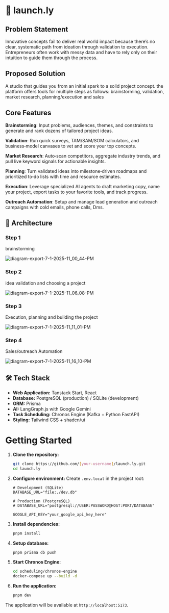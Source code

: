 # 🚀 launch.ly

## Problem Statement

Innovative concepts fail to deliver real world impact because there’s no clear, systematic path from ideation through validation to execution. Entrepreneurs often work with messy data and have to rely only on their intuition to guide them through the process.

## Proposed Solution

A studio that guides you from an initial spark to a solid project concept. the platform offers tools for multiple steps as follows: brainstorming, validation, market research, planning/execution and sales

## Core Features

**Brainstorming**: Input problems, audiences, themes, and constraints to generate and rank dozens of tailored project ideas.

**Validation**: Run quick surveys, TAM/SAM/SOM calculators, and business‑model canvases to vet and score your top concepts.

**Market Research**: Auto‑scan competitors, aggregate industry trends, and pull live keyword signals for actionable insights.

**Planning**: Turn validated ideas into milestone‑driven roadmaps and prioritized to‑do lists with time and resource estimates.

**Execution**: Leverage specialized AI agents to draft marketing copy, name your project, export tasks to your favorite tools, and track progress.

**Outreach Automation**: Setup and manage lead generation and outreach campaigns with cold emails, phone calls, Dms.

## 🧠 Architecture
### Step 1
brainstorming

![diagram-export-7-1-2025-11_00_44-PM](https://github.com/user-attachments/assets/6fbb19b8-df5f-4a28-990e-898a80541a3a)

### Step 2
idea validation and choosing a project

![diagram-export-7-1-2025-11_06_08-PM](https://github.com/user-attachments/assets/4118bbd0-e4ca-4173-bf52-33da104ed5b4)

### Step 3
Execution, planning and building the project

![diagram-export-7-1-2025-11_11_01-PM](https://github.com/user-attachments/assets/abda0914-4175-43e0-839b-f8d02b7620db)

### Step 4
Sales/outreach Automation

![diagram-export-7-1-2025-11_16_10-PM](https://github.com/user-attachments/assets/1eb91c4e-7204-473d-92b1-09b613e546c2)


## 🛠️ Tech Stack

- **Web Application:** Tanstack Start, React
- **Database:** PostgreSQL (production) / SQLite (development)
- **ORM:** Prisma
- **AI:** LangGraph.js with Google Gemini
- **Task Scheduling:** Chronos Engine (Kafka + Python FastAPI)
- **Styling:** Tailwind CSS + shadcn/ui

# Getting Started

1. **Clone the repository:**

   ```bash
   git clone https://github.com/[your-username]/launch.ly.git
   cd launch.ly
   ```

2. **Configure environment:**
   Create `.env.local` in the project root:

   ```env
   # Development (SQLite)
   DATABASE_URL="file:./dev.db"

   # Production (PostgreSQL)
   # DATABASE_URL="postgresql://USER:PASSWORD@HOST:PORT/DATABASE"

   GOOGLE_API_KEY="your_google_api_key_here"
   ```

3. **Install dependencies:**

   ```bash
   pnpm install
   ```

4. **Setup database:**

   ```bash
   pnpm prisma db push
   ```

5. **Start Chronos Engine:**

   ```bash
   cd scheduling/chronos-engine
   docker-compose up --build -d
   ```

6. **Run the application:**
   ```bash
   pnpm dev
   ```

The application will be available at `http://localhost:5173`.

